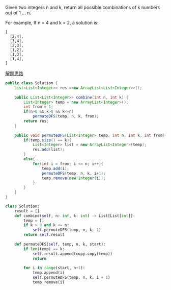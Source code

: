 Given two integers n and k, return all possible combinations of k numbers out of 1 ... n.

For example,
If n = 4 and k = 2, a solution is:

```
[
  [2,4],
  [3,4],
  [2,3],
  [1,2],
  [1,3],
  [1,4],
]
```

[解题思路](http://www.cnblogs.com/grandyang/p/4332522.html)

```java
public class Solution {
    List<List<Integer>> res =new ArrayList<List<Integer>>();
    
    public List<List<Integer>> combine(int n, int k) {
        List<Integer> temp = new ArrayList<Integer>();
        int from = 1;
        if(n>0 && k>0 && k<=n)
            permuteDFS(temp, n, k, from);
        return res;
    }
    
    public void permuteDFS(List<Integer> temp, int n, int k, int from){
        if(temp.size() == k){
        	List<Integer> list = new ArrayList<Integer>(temp);
        	res.add(list);
        }
        else{
            for(int i = from; i <= n; i++){
                temp.add(i);
                permuteDFS(temp, n, k, i+1);
                temp.remove(new Integer(i));
            }
        }
    }
}
```

```python
class Solution:
    result = []
    def combine(self, n: int, k: int) -> List[List[int]]:
        temp = []
        if k > 0 and k <= n:
            self.permuteDFS(temp, n, k, 1)
        return self.result
    
    def permuteDFS(self, temp, n, k, start):
        if len(temp) == k:
            self.result.append(copy.copy(temp))
            return
        
        for i in range(start, n+1):
            temp.append(i)
            self.permuteDFS(temp, n, k, i + 1)
            temp.remove(i)
```
